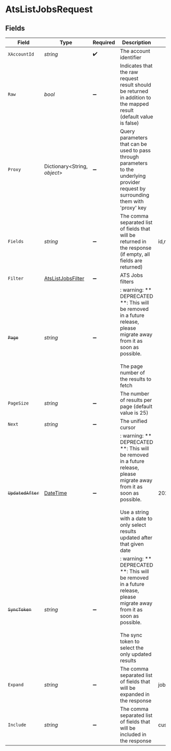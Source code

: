 # AtsListJobsRequest


## Fields

| Field                                                                                                                                                                                                                           | Type                                                                                                                                                                                                                            | Required                                                                                                                                                                                                                        | Description                                                                                                                                                                                                                     | Example                                                                                                                                                                                                                         |
| ------------------------------------------------------------------------------------------------------------------------------------------------------------------------------------------------------------------------------- | ------------------------------------------------------------------------------------------------------------------------------------------------------------------------------------------------------------------------------- | ------------------------------------------------------------------------------------------------------------------------------------------------------------------------------------------------------------------------------- | ------------------------------------------------------------------------------------------------------------------------------------------------------------------------------------------------------------------------------- | ------------------------------------------------------------------------------------------------------------------------------------------------------------------------------------------------------------------------------- |
| `XAccountId`                                                                                                                                                                                                                    | *string*                                                                                                                                                                                                                        | :heavy_check_mark:                                                                                                                                                                                                              | The account identifier                                                                                                                                                                                                          |                                                                                                                                                                                                                                 |
| `Raw`                                                                                                                                                                                                                           | *bool*                                                                                                                                                                                                                          | :heavy_minus_sign:                                                                                                                                                                                                              | Indicates that the raw request result should be returned in addition to the mapped result (default value is false)                                                                                                              |                                                                                                                                                                                                                                 |
| `Proxy`                                                                                                                                                                                                                         | Dictionary<String, *object*>                                                                                                                                                                                                    | :heavy_minus_sign:                                                                                                                                                                                                              | Query parameters that can be used to pass through parameters to the underlying provider request by surrounding them with 'proxy' key                                                                                            |                                                                                                                                                                                                                                 |
| `Fields`                                                                                                                                                                                                                        | *string*                                                                                                                                                                                                                        | :heavy_minus_sign:                                                                                                                                                                                                              | The comma separated list of fields that will be returned in the response (if empty, all fields are returned)                                                                                                                    | id,remote_id,code,title,description,status,job_status,department_ids,remote_department_ids,location_ids,remote_location_ids,hiring_team,interview_stages,confidential,custom_fields,created_at,updated_at,unified_custom_fields |
| `Filter`                                                                                                                                                                                                                        | [AtsListJobsFilter](../../Models/Requests/AtsListJobsFilter.md)                                                                                                                                                                 | :heavy_minus_sign:                                                                                                                                                                                                              | ATS Jobs filters                                                                                                                                                                                                                |                                                                                                                                                                                                                                 |
| ~~`Page`~~                                                                                                                                                                                                                      | *string*                                                                                                                                                                                                                        | :heavy_minus_sign:                                                                                                                                                                                                              | : warning: ** DEPRECATED **: This will be removed in a future release, please migrate away from it as soon as possible.<br/><br/>The page number of the results to fetch                                                        |                                                                                                                                                                                                                                 |
| `PageSize`                                                                                                                                                                                                                      | *string*                                                                                                                                                                                                                        | :heavy_minus_sign:                                                                                                                                                                                                              | The number of results per page (default value is 25)                                                                                                                                                                            |                                                                                                                                                                                                                                 |
| `Next`                                                                                                                                                                                                                          | *string*                                                                                                                                                                                                                        | :heavy_minus_sign:                                                                                                                                                                                                              | The unified cursor                                                                                                                                                                                                              |                                                                                                                                                                                                                                 |
| ~~`UpdatedAfter`~~                                                                                                                                                                                                              | [DateTime](https://learn.microsoft.com/en-us/dotnet/api/system.datetime?view=net-5.0)                                                                                                                                           | :heavy_minus_sign:                                                                                                                                                                                                              | : warning: ** DEPRECATED **: This will be removed in a future release, please migrate away from it as soon as possible.<br/><br/>Use a string with a date to only select results updated after that given date                  | 2020-01-01T00:00:00.000Z                                                                                                                                                                                                        |
| ~~`SyncToken`~~                                                                                                                                                                                                                 | *string*                                                                                                                                                                                                                        | :heavy_minus_sign:                                                                                                                                                                                                              | : warning: ** DEPRECATED **: This will be removed in a future release, please migrate away from it as soon as possible.<br/><br/>The sync token to select the only updated results                                              |                                                                                                                                                                                                                                 |
| `Expand`                                                                                                                                                                                                                        | *string*                                                                                                                                                                                                                        | :heavy_minus_sign:                                                                                                                                                                                                              | The comma separated list of fields that will be expanded in the response                                                                                                                                                        | job_postings,interview_stages                                                                                                                                                                                                   |
| `Include`                                                                                                                                                                                                                       | *string*                                                                                                                                                                                                                        | :heavy_minus_sign:                                                                                                                                                                                                              | The comma separated list of fields that will be included in the response                                                                                                                                                        | custom_fields                                                                                                                                                                                                                   |